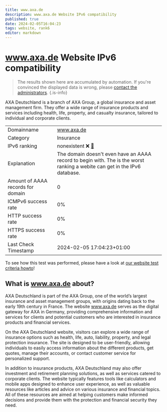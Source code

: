 ```yaml
---
title: www.axa.de
description: www.axa.de Website IPv6 compatibility
published: true
date: 2024-02-05T16:04:23
tags: website, rank6
editor: markdown
---
```


# www.axa.de Website IPv6 compatibility

> The results shown here are accumulated by automation. If you're convinced the displayed data is wrong, please [contact the administrators](/howto/chat). 
{.is-info}

AXA Deutschland is a branch of AXA Group, a global insurance and asset management firm. They offer a wide range of insurance products and services including health, life, property, and casualty insurance, tailored to individual and corporate clients.


|   |   |
| - | - |
| Domainname | www.axa.de
| Category | Insurance |
| IPv6 ranking | nonexistent :x: [🔗](/howto/ranking) |
| Explanation | The domain doesn't even have an AAAA record to begin with. The is the worst ranking a webite can get in the IPv6 database. |
| Amount of AAAA records for domain | 0 |
| ICMPv6 success rate | 0%|
| HTTP success rate | 0% |
| HTTPS success rate | 0% |
| Last Check Timestamp | 2024-02-05 17:04:23+01:00 |

To see how this test was performed, please have a look at [our website test criteria howto](/howto/testcriteria/website)!


## What is www.axa.de about?
AXA Deutschland is part of the AXA Group, one of the world’s largest insurance and asset management groups, with origins dating back to the early 19th century in France. The website www.axa.de serves as the digital gateway for AXA in Germany, providing comprehensive information and services for clients and potential customers who are interested in insurance products and financial services.

On the AXA Deutschland website, visitors can explore a wide range of insurance options such as health, life, auto, liability, property, and legal protection insurance. The site is designed to be user-friendly, allowing individuals to easily access information about the different products, get quotes, manage their accounts, or contact customer service for personalized support.

In addition to insurance products, AXA Deutschland may also offer investment and retirement planning solutions, as well as services catered to corporate clients. The website typically features tools like calculators and mobile apps designed to enhance user experience, as well as valuable resources like articles and advice on various insurance and financial topics. All of these resources are aimed at helping customers make informed decisions and provide them with the protection and financial security they need.


